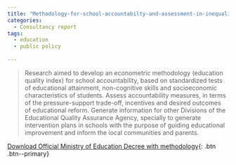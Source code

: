 ```yaml
---
title: "Methodology-for-school-accountabilty-and-assessment-in-inequality-contexts-in-Chile"
categories:
  - Consultancy report
tags:
  - education 
  - public policy
  
---
```

> Research aimed to develop an econometric methodology (education quality index) for school accountability, based on standardized tests of educational attainment, non-cognitive skills and socioeconomic characteristics of students. Assess accountability measures, in terms of the pressure-support trade-off, incentives and desired outcomes of educational reform. Generate information for other Divisions of the Educational Quality Assurance Agency, specially to generate intervention plans in schools with the purpose of guiding educational improvement and inform the local communities and parents.

[Download Official Ministry of Education Decree with methodology](https://bcn.cl/3egtr){: .btn .btn--primary}
